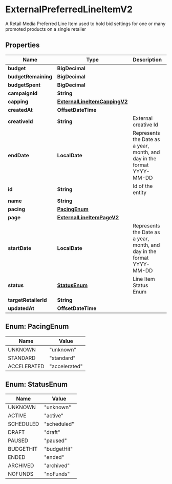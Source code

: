 

# ExternalPreferredLineItemV2

A Retail Media Preferred Line Item used to hold bid settings for one or many promoted products on a single retailer

## Properties

| Name | Type | Description | Notes |
|------------ | ------------- | ------------- | -------------|
|**budget** | **BigDecimal** |  |  [optional] |
|**budgetRemaining** | **BigDecimal** |  |  [optional] |
|**budgetSpent** | **BigDecimal** |  |  [optional] |
|**campaignId** | **String** |  |  |
|**capping** | [**ExternalLineItemCappingV2**](ExternalLineItemCappingV2.md) |  |  [optional] |
|**createdAt** | **OffsetDateTime** |  |  |
|**creativeId** | **String** | External creative Id |  [optional] |
|**endDate** | **LocalDate** | Represents the Date as a year, month, and day in the format YYYY-MM-DD |  |
|**id** | **String** | Id of the entity |  [optional] |
|**name** | **String** |  |  |
|**pacing** | [**PacingEnum**](#PacingEnum) |  |  [optional] |
|**page** | [**ExternalLineItemPageV2**](ExternalLineItemPageV2.md) |  |  [optional] |
|**startDate** | **LocalDate** | Represents the Date as a year, month, and day in the format YYYY-MM-DD |  |
|**status** | [**StatusEnum**](#StatusEnum) | Line Item Status Enum |  |
|**targetRetailerId** | **String** |  |  |
|**updatedAt** | **OffsetDateTime** |  |  |



## Enum: PacingEnum

| Name | Value |
|---- | -----|
| UNKNOWN | &quot;unknown&quot; |
| STANDARD | &quot;standard&quot; |
| ACCELERATED | &quot;accelerated&quot; |



## Enum: StatusEnum

| Name | Value |
|---- | -----|
| UNKNOWN | &quot;unknown&quot; |
| ACTIVE | &quot;active&quot; |
| SCHEDULED | &quot;scheduled&quot; |
| DRAFT | &quot;draft&quot; |
| PAUSED | &quot;paused&quot; |
| BUDGETHIT | &quot;budgetHit&quot; |
| ENDED | &quot;ended&quot; |
| ARCHIVED | &quot;archived&quot; |
| NOFUNDS | &quot;noFunds&quot; |



